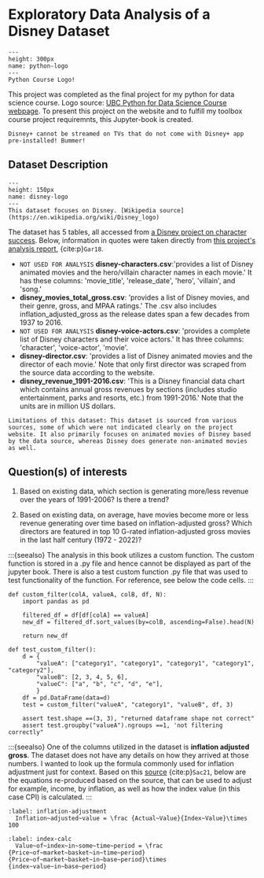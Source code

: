 # Exploratory Data Analysis of a Disney Dataset

```{figure} python-course-logo.png
---
height: 300px
name: python-logo
---
Python Course Logo!
```
This project was completed as the final project for my python for data science course. Logo source: [UBC Python for Data Science Course webpage](https://prog-learn.mds.ubc.ca/). To present this project on the website and to fulfill my toolbox course project requiremnts, this Jupyter-book is created.

```{margin} **Did you know?**
Disney+ cannot be streamed on TVs that do not come with Disney+ app pre-installed! Bummer!
```


## Dataset Description

```{figure} The_Walt_Disney_Company_Logo.png
---
height: 150px
name: disney-logo
---
This dataset focuses on Disney. [Wikipedia source](https://en.wikipedia.org/wiki/Disney_logo)
```

The dataset has 5 tables, all accessed from [a Disney project on character success](https://data.world/kgarrett/disney-character-success-00-16). Below, information in quotes were taken directly from [this project's analysis report](https://data.world/kgarrett/disney-character-success-00-16/workspace/file?filename=DisneyReport.pdf), {cite:p}`Gar18`. 

- `NOT USED FOR ANALYSIS` **disney-characters.csv**:'provides a list of Disney animated movies and the hero/villain character names in each movie.' It has these columns: 'movie_title', 'release_date', 'hero', 'villain', and 'song.'
- **disney_movies_total_gross.csv**: 'provides a list of Disney movies, and their genre, gross, and MPAA ratings.' The .csv also includes inflation_adjusted_gross as the release dates span a few decades from 1937 to 2016.
- `NOT USED FOR ANALYSIS` **disney-voice-actors.csv**: 'provides a complete list of Disney characters and their voice actors.' It has three columns: 'character', 'voice-actor', 'movie'.
- **disney-director.csv**: 'provides a list of Disney animated movies and the director of each movie.' Note that only first director was scraped from the source data according to the website. 
- **disney_revenue_1991-2016.csv**: 'This is a Disney financial data chart which contains annual gross revenues by sections (includes studio entertainment, parks and resorts, etc.) from 1991-2016.' Note that the units are in million US dollars. 

```{note}
Limitations of this dataset: This dataset is sourced from various sources, some of which were not indicated clearly on the project website. It also primarily focuses on animated movies of Disney based by the data source, whereas Disney does generate non-animated movies as well.
```

## Question(s) of interests

1. Based on existing data, which section is generating more/less revenue over the years of 1991-2006? Is there a trend? 

2. Based on existing data, on average, have movies become more or less revenue generating over time based on inflation-adjusted gross? Which directors are featured in top 10 G-rated inflation-adjusted gross movies in the last half century (1972 - 2022)? 

:::{seealso}
The analysis in this book utilizes a custom function. The custom function is stored in a .py file and hence cannot be displayed as part of the jupyter book. There is also a test custom function .py file that was used to test functionality of the function. For reference, see below the code cells.
:::

```
def custom_filter(colA, valueA, colB, df, N):
    import pandas as pd

    filtered_df = df[df[colA] == valueA]
    new_df = filtered_df.sort_values(by=colB, ascending=False).head(N)

    return new_df
```

```
def test_custom_filter():
    d = {
        "valueA": ["category1", "category1", "category1", "category1", "category2"],
        "valueB": [2, 3, 4, 5, 6],
        "valueC": ["a", "b", "c", "d", "e"],
        }
    df = pd.DataFrame(data=d)
    test = custom_filter("valueA", "category1", "valueB", df, 3)
    
    assert test.shape ==(3, 3), "returned dataframe shape not correct"
    assert test.groupby("valueA").ngroups ==1, 'not filtering correctly"
```


:::{seealso}
One of the columns utilized in the dataset is **inflation adjusted gross**. The dataset does not have any details on how they arrived at those numbers. I wanted to look up the formula commonly used for inflation adjustment just for context. Based on this [source](https://timeseriesreasoning.com/contents/inflation-adjustment/) {cite:p}`Sac21`, below are the equations re-produced based on the source, that can be used to adjust for example, income, by inflation, as well as how the index value (in this case CPI) is calculated.
:::


```{math}
:label: inflation-adjustment
  Inflation~adjusted~value = \frac {Actual~Value}{Index~Value}\times 100
```

```{math}
:label: index-calc
  Value~of~index~in~some~time~period = \frac {Price~of~market~basket~in~time~period}{Price~of~market~basket~in~base~period}\times {index~value~in~base~period}
```

